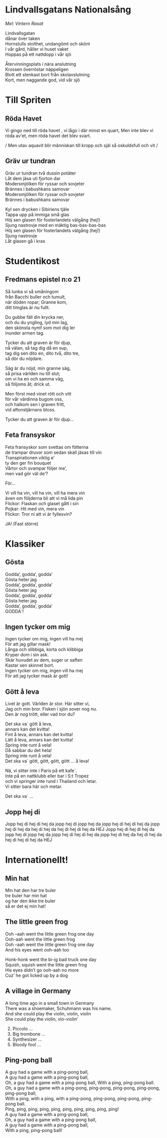 # Lindvallsgatans Nationalsång

_Mel: Vintern Rasat_

Lindvallsgatan\
dånar över taken\
Hornstulls stolthet, undangömt och skönt\
I vår gård, håller vi huset vaket\
Hoppas på ett nattdopp i vår sjö

Återvinningsplats i nära anslutning\
Krossen överröstar näppeligen\
Blott ett stenkast bort från skolavslutning\
Kort, men naggande god, vid vår sjö

# Till Spriten

## Röda Havet

Vi gingo ned till röda havet , vi lågo i där minst en quart, Men inte blev vi röda av'et, men röda havet det blev svart.

/ Men utav aquavit blir människan till kropp och själ
så oskuldsfull och vit /

## Gräv ur tundran

Gräv ur tundran två dussin potäter\
Låt dem jäsa uti fjorton dar\
Modersmjölken för ryssar och sovjeter\
Brännes i babushkans samovar\
Modersmjölken för ryssar och sovjeter\
Brännes i babushkans samovar

Kyl sen drycken i Sibiriens tjäle\
Tappa upp på immiga små glas\
Höj sen glasen för fosterlandets välgång (hej!)\
Sjung nastrovje med en mäktig bas-bas-bas-bas\
Höj sen glasen för fosterlandets välgång (hej!)\
Sjung nastrovje\
Låt glasen gå i kras

# Studentikost

## Fredmans epistel n:o 21

Så lunka vi så småningom\
från Bacchi buller och tumult,\
när döden ropar; Granne kom,\
ditt timglas är nu fullt.

Du gubbe fäll din krycka ner,\
och du du yngling, lyd min lag,\
den skönsta nymf som mot dig ler\
inunder armen tag.

Tycker du att graven är för djup,\
nå välan, så tag dig då en sup,\
tag dig sen dito en, dito två, dito tre,\
så dör du nöjdare.

Säg är du nöjd, min granne säg,\
så prisa världen nu till slut;\
om vi ha en och samma väg,\
så följoms åt; drick ut.

Men först med vinet rött och vitt\
för vår värdinna bugom oss,\
och halkom sen i graven fritt,\
vid aftonstjärnans bloss.

Tycker du att graven är för djup...

## Feta fransyskor

Feta fransyskor som svettas om fötterna\
de trampar druvor som sedan skall jäsas till vin\
Transpirationen viktig e’\
ty den ger fin bouquet\
Vårtor och svampar följer me’,\
men vad gör väl de’?

För...

Vi vill ha vin, vill ha vin, vill ha mera vin\
även om följderna bli att vi må lida pin\
Flickor: Flaskan och glaset gått i sin\
Pojkar: Hit med vin, mera vin\
Flickor: Tror ni att vi är fyllesvin?

JA! (Fast större)

# Klassiker

## Gösta

Godda’, godda’, godda’\
Gösta heter jag\
Godda’, godda’, godda’\
Gösta heter jag\
Godda’, godda’, godda’\
Gösta heter jag\
Godda’, godda’, godda’\
GODDA´!

## Ingen tycker om mig

Ingen tycker om mig, ingen vill ha mej\
För att jag gillar mask!\
Långa och slibbiga, korta och klibbiga\
Kryper dom i sin ask.\
Skär huvudet av dem, suger ur saften\
Kastar sen skinnet bort.\
Ingen tycker om mig, ingen vill ha mej\
För att jag tycker mask är gott!

## Gött å leva

Livet är gott. Världen är stor. Här sitter vi,\
Jag och min bror. Fisken i sjön sover nog nu.\
Den är nog trött, eller vad tror du?

Det ska va´ gött å leva,\
annars kan det kvitta!\
Fint å leva, annars kan det kvitta!\
Lätt å leva, annars kan det kvitta!\
Spring inte runt å vela!\
Då sabbar du det hela!\
Spring inte runt å vela!\
Det ska va´ gött, gött, gött, gött ... å leva!

Nä, vi sitter inte i Paris på ett kafe´.\
Inte på en nattklubb eller bar i S:t Tropez\
och vi springer inte rund i Thailand och letar.\
Vi sitter bara här och metar.

Det ska va´ …

## Jopp hej di

Jopp hej di hej di hej da
jopp hej di jopp hej da
jopp hej di hej di hej da
jopp hej di hej da
hej di hej da
hej di hej di hej da
HEJ
Jopp hej di hej di hej da
jopp hej di jopp hej da
jopp hej di hej di hej da
jopp hej di hej da
hej di hej da
hej di hej di hej da
HEJ

# Internationellt!

## Min hat

Min hat den har tre buler\
tre buler har min hat\
og har den ikke tre buler\
så er det ej min hat!

## The little green frog

Ooh –aah went the little green frog one day\
Ooh-aah went the little green frog\
Ooh –aah went the little green frog one day\
And his eyes went ooh-aah too

Honk-honk went the bi-ig bad truck one day\
Squish, squish went the little green frog\
His eyes didn’t go ooh-aah no more\
Cuz’ he got licked up by a dog

## A village in Germany

A long time ago in a small town in Germany\
There was a shoemaker, Schuhmann was his name.\
And she could play the violin, violin, violin\
She could play the violin, vio-violin’

2. Piccolo ...
3. Big trombone ...
4. Synthesizer ...
5. Bloody fool ...

## Ping-pong ball

A guy had a game with a ping-pong ball,\
A guy had a game with a ping-pong ball,\
Oh, a guy had a game with a ping-pong ball, With a ping, ping-pong ball.\
Oh, a guy had a game with a ping-pong, ping-pong, ping-pong, ping-pong, ping-pong ball,\
With a ping, with a ping, with a ping-pong, ping-pong, ping-pong, ping-pong ball.\
Ping, ping, ping, ping, ping, ping, ping, ping, ping, ping!\
A guy had a game with a ping-pong ball,\
Oh, a guy had a game with a ping-pong ball,\
A guy had a game with a ping-pong ball,\
With a ping, ping-pong ball!
